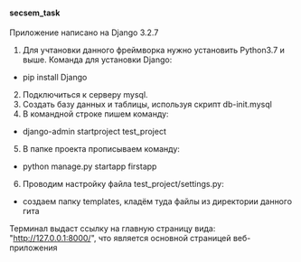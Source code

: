 #### secsem_task

Приложение написано на Django 3.2.7
1) Для учтановки данного фреймворка нужно установить Python3.7 и выше. Команда для установки Django:
- pip install Django
2) Подключиться к серверу mysql. 
3) Создать базу данных и таблицы, используя скрипт db-init.mysql
4) В командной строке пишем команду:
- django-admin startproject test_project
5) В папке проекта прописываем команду:
- python manage.py startapp firstapp
6) Проводим настройку файла test_project/settings.py:
- создаем папку templates, кладём туда файлы из директории данного гита 

Терминал выдаст ссылку на главную страницу вида: "http://127.0.0.1:8000/", что является основной страницей веб-приложения
